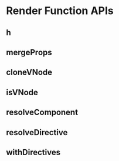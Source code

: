 # Render Function APIs

## h

## mergeProps

## cloneVNode

## isVNode

## resolveComponent

## resolveDirective

## withDirectives
